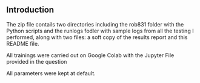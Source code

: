 ## Introduction

The zip file contails two directories including the rob831 folder with the Python scripts and the runlogs fodler with sample logs from all the testing I performed, along with two files: a soft copy of the results report and this README file.

All trainings were carried out on Google Colab with the Jupyter File provided in the question

All parameters were kept at default.